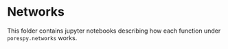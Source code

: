 # Networks

This folder contains jupyter notebooks describing how each function under
`porespy.networks` works.
